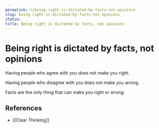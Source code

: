 ```yaml
---
permalink: n/being-right-is-dictated-by-facts-not-opinions
slug: being-right-is-dictated-by-facts-not-opinions
status: 
title: Being right is dictated by facts, not opinions
---
```

# Being right is dictated by facts, not opinions

Having people who agree with you does not make you right.

Having people who disagree with you does not make you wrong.

Facts are the only thing that can make you right or wrong.

## References

- [[Clear Thinking]]
